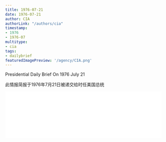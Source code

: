 ```yaml
---
title: 1976-07-21
date: 1976-07-21
author: CIA 
authorLink: "/authors/cia"
timestamp: 
- 1976
- 1976-07
multitype: 
- cia
tags: 
- dailybrief
featuredImagePreview: '/agency/CIA.png'
---
```



Presidential Daily Brief On 1976 July 21

此情报简报于1976年7月21日被递交给时任美国总统

<!--more-->





<div id="over" style="width:100%; overflow:hidden"> <iframe id="sFrame" name="sFrame" frameborder="no" border="0"  allowfullscreen marginwidth="0" scrolling="no" src = " /CIA/1976-07-21.html "  style = " position:absulute; width: 806px; top: 300;" > </iframe> </div>
